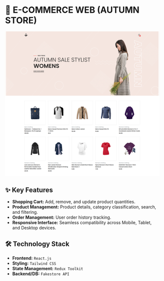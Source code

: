 # 🛒 E-COMMERCE WEB (AUTUMN STORE)

![GitHub stars](./src/img/capture.png)

## ✨ Key Features

* **Shopping Cart:** Add, remove, and update product quantities.
* **Product Management:** Product details, category classification, search, and filtering.
* **Order Management:** User order history tracking.
* **Responsive Interface:** Seamless compatibility across Mobile, Tablet, and Desktop devices.

## 🛠️ Technology Stack

* **Frontend:** `React.js`
* **Styling:** `Tailwind CSS`
* **State Management:** `Redux Toolkit`
* **Backend/DB:** `Fakestore API` 
